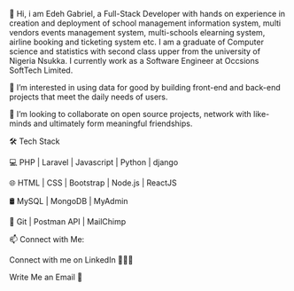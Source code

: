 👋 Hi, i am Edeh Gabriel, a Full-Stack Developer with hands on experience in creation and deployment of school management information system, multi vendors events management system, multi-schools elearning system, airline booking and ticketing system etc. I am a graduate of Computer science and statistics with second class upper from the university of Nigeria Nsukka. I currently work as a Software Engineer at Occsions SoftTech Limited.

👀 I’m interested in using data for good by building front-end and back-end projects that meet the daily needs of users.

💞️ I’m looking to collaborate on open source projects, network with like-minds and ultimately form meaningful friendships.

🛠 Tech Stack

💻   PHP | Laravel | Javascript | Python | django

🌐   HTML | CSS | Bootstrap | Node.js | ReactJS 

🛢   MySQL | MongoDB | MyAdmin

🔧   Git | Postman API | MailChimp

📫 Connect with Me:

Connect with me on LinkedIn 👨🏻‍💻

Write Me an Email 💌 
